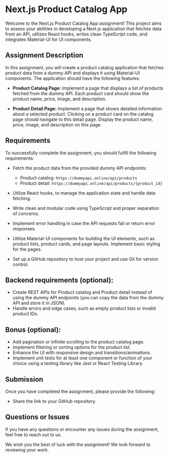 # Next.js Product Catalog App

Welcome to the Next.js Product Catalog App assignment! This project aims to assess your abilities in developing a Next.js application that fetches data from an API, utilizes React hooks, writes clean TypeScript code, and integrates Material-UI for UI components.

## Assignment Description

In this assignment, you will create a product catalog application that fetches product data from a dummy API and displays it using Material-UI components. The application should have the following features:

- **Product Catalog Page:** Implement a page that displays a list of products fetched from the dummy API. Each product card should show the product name, price, image, and description.

- **Product Detail Page:** Implement a page that shows detailed information about a selected product. Clicking on a product card on the catalog page should navigate to this detail page. Display the product name, price, image, and description on this page.

## Requirements

To successfully complete the assignment, you should fulfill the following requirements:


- Fetch the product data from the provided dummy API endpoints:
    - Product catalog: `https://dummyapi.online/api/products`
    - Product detail: `https://dummyapi.online/api/products/{product_id}`

- Utilize React hooks, to manage the application state and handle data fetching.

- Write clean and modular code using TypeScript and proper separation of concerns.

- Implement error handling in case the API requests fail or return error responses.

- Utilize Material-UI components for building the UI elements, such as product lists, product cards, and page layouts. Implement basic styling for the pages.

- Set up a GitHub repository to host your project and use Git for version control.

## Backend requirements (optional):
- Create REST APIs for Product catalog and Product detail instead of using the dummy API endpoints (you can copy the data from the dummy API and store it in JSON).
- Handle errors and edge cases, such as empty product lists or invalid product IDs.

## Bonus (optional):
- Add pagination or infinite scrolling to the product catalog page.
- Implement filtering or sorting options for the product list.
- Enhance the UI with responsive design and transitions/animations.
- Implement unit tests for at least one component or function of your choice using a testing library like Jest or React Testing Library.

## Submission

Once you have completed the assignment, please provide the following:

- Share the link to your GitHub repository.

## Questions or Issues

If you have any questions or encounter any issues during the assignment, feel free to reach out to us.

We wish you the best of luck with the assignment! We look forward to reviewing your work.


